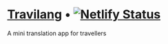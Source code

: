 # [Travilang](https://travilang.netlify.com) • [![Netlify Status](https://api.netlify.com/api/v1/badges/be59b6ff-918c-4777-9a31-912f1a0200cb/deploy-status)](https://app.netlify.com/sites/travilang/deploys)


A mini translation app for travellers